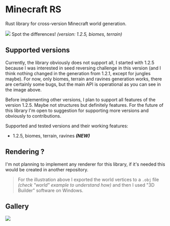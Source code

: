 # Minecraft RS

Rust library for cross-version Minecraft world generation.

![](https://raw.githubusercontent.com/mindstorm38/minecraftrs/master/docs/working_generation.png)
Spot the differences! *(version: 1.2.5, biomes, terrain)*

## Supported versions
Currently, the library obviously does not support all, I started with 1.2.5 because I was interested in seed reversing challenge in this version (and I think nothing changed in the generation from 1.2.1, except for jungles maybe). For now, only biomes, terrain and ravines generation works, there are certainly some bugs, but the main API is operational as you can see in the image above.

Before implementing other versions, I plan to support all features of the version 1.2.5. Maybe not structures but definitely features. For the future of this library I'm open to suggestion for supporting more versions and obviously to contributions.

Supported and tested versions and their working features:
- 1.2.5, biomes, terrain, ravines ***(NEW)***

## Rendering ?
I'm not planning to implement any renderer for this library, if it's needed this would be created in another repository.

> For the illustration above I exported the world vertices to a `.obj` file *(check "world" example to understand how)* and then I used "3D Builder" software on Windows.

## Gallery
![](https://raw.githubusercontent.com/mindstorm38/minecraftrs/master/docs/working_ravines.png)
